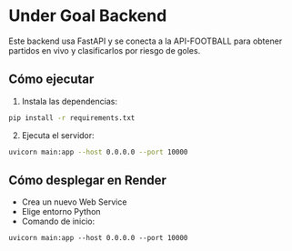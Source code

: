 # Under Goal Backend

Este backend usa FastAPI y se conecta a la API-FOOTBALL para obtener partidos en vivo y clasificarlos por riesgo de goles.

## Cómo ejecutar

1. Instala las dependencias:

```bash
pip install -r requirements.txt
```

2. Ejecuta el servidor:

```bash
uvicorn main:app --host 0.0.0.0 --port 10000
```

## Cómo desplegar en Render

- Crea un nuevo Web Service
- Elige entorno Python
- Comando de inicio:

```
uvicorn main:app --host 0.0.0.0 --port 10000
```